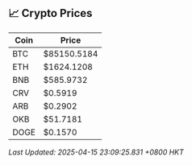 ## 📈 Crypto Prices

| Coin | Price |
| ---- | ----- |
| BTC | $85150.5184 |
| ETH | $1624.1208 |
| BNB | $585.9732 |
| CRV | $0.5919 |
| ARB | $0.2902 |
| OKB | $51.7181 |
| DOGE | $0.1570 |

_Last Updated: 2025-04-15 23:09:25.831 +0800 HKT_